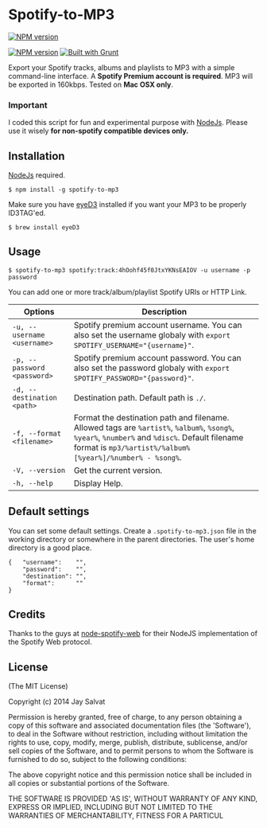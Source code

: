 # Spotify-to-MP3

[![NPM version](https://nodei.co/npm/spotify-to-mp3.png)](https://nodei.co/npm/spotify-to-mp3)

[![NPM version](https://badge.fury.io/js/spotify-to-mp3.png)](http://badge.fury.io/js/spotify-to-mp3)
[![Built with Grunt](https://cdn.gruntjs.com/builtwith.png)](http://gruntjs.com/)

Export your Spotify tracks, albums and playlists to MP3 with a simple command-line interface.
A **Spotify Premium account is required**. MP3 will be exported in 160kbps. Tested on **Mac OSX only**. 

### Important

I coded this script for fun and experimental purpose with [NodeJs](http://nodejs.org). 
Please use it wisely **for non-spotify compatible devices only.**

## Installation

[NodeJs](http://nodejs.org) required.

    $ npm install -g spotify-to-mp3

Make sure you have [eyeD3](http://eyed3.nicfit.net/) installed 
if you want your MP3 to be properly ID3TAG'ed.

    $ brew install eyeD3

## Usage

    $ spotify-to-mp3 spotify:track:4hOohf45f0JtxYKNsEAIOV -u username -p password

You can add one or more track/album/playlist Spotify URIs or HTTP Link.

| Options | Description |
| ------- | ----------- |
| `-u, --username <username>` | Spotify premium account username. You can also set the username globaly with `export SPOTIFY_USERNAME="{username}"`.
| `-p, --password <password>` | Spotify premium account password. You can also set the password globaly with `export SPOTIFY_PASSWORD="{password}"`.
| `-d, --destination <path>`  | Destination path. Default path is `./`.
| `-f, --format <filename>`   | Format the destination path and filename. Allowed tags are `%artist%`, `%album%`, `%song%`, `%year%`, `%number%` and `%disc%`. Default filename format is `mp3/%artist%/%album% [%year%]/%number% - %song%`.
| `-V, --version`             | Get the current version.
| `-h, --help`                | Display Help.

## Default settings

You can set some default settings. Create a `.spotify-to-mp3.json` file in the working directory or somewhere in the parent directories. 
The user's home directory is a good place.

    {   "username":    "",
        "password":    "",
        "destination": "",
        "format":      ""
    }

## Credits

Thanks to the guys at [node-spotify-web](https://github.com/TooTallNate/node-spotify-web)
for their NodeJS implementation of the Spotify Web protocol.

## License

(The MIT License)

Copyright (c) 2014 Jay Salvat

Permission is hereby granted, free of charge, to any person obtaining
a copy of this software and associated documentation files (the
'Software'), to deal in the Software without restriction, including
without limitation the rights to use, copy, modify, merge, publish,
distribute, sublicense, and/or sell copies of the Software, and to
permit persons to whom the Software is furnished to do so, subject to
the following conditions:

The above copyright notice and this permission notice shall be
included in all copies or substantial portions of the Software.

THE SOFTWARE IS PROVIDED 'AS IS', WITHOUT WARRANTY OF ANY KIND,
EXPRESS OR IMPLIED, INCLUDING BUT NOT LIMITED TO THE WARRANTIES OF
MERCHANTABILITY, FITNESS FOR A PARTICUL